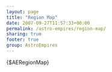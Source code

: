 ```yaml
---
layout: page
title: "Region Map"
date: 2007-09-27T11:57:33+00:00
permalink: /astro-empires/region-map/
sharing: true
footer: true
group: AstroEmpires
---
```


{$AERegionMap}

